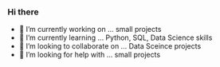### Hi there 

- 🔭 I’m currently working on ... small projects
- 🌱 I’m currently learning ... Python, SQL, Data Science skills
- 👯 I’m looking to collaborate on ... Data Sceince projects
- 🤔 I’m looking for help with ... small projects

